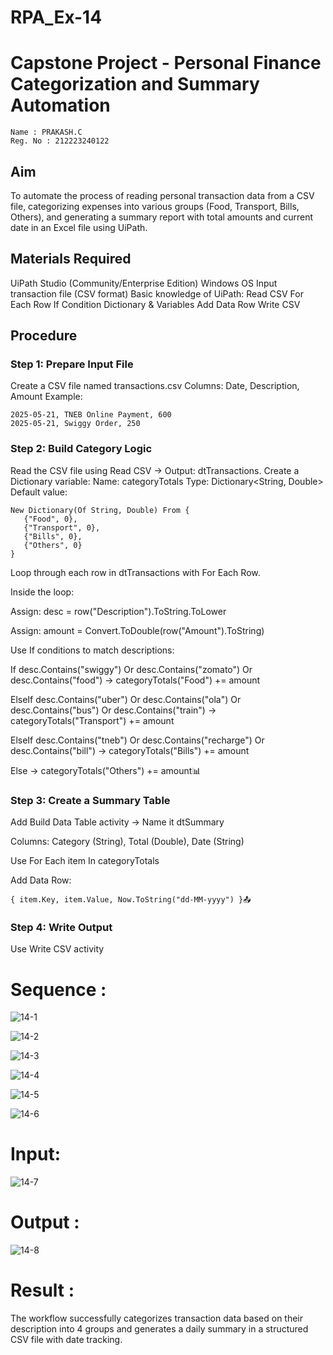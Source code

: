 # RPA_Ex-14

# Capstone Project - Personal Finance Categorization and Summary Automation
~~~
Name : PRAKASH.C
Reg. No : 212223240122
~~~

## Aim
To automate the process of reading personal transaction data from a CSV file, categorizing expenses into various groups (Food, Transport, Bills, Others), and generating a summary report with total amounts and current date in an Excel file using UiPath.

## Materials Required
UiPath Studio (Community/Enterprise Edition)
Windows OS
Input transaction file (CSV format)
Basic knowledge of UiPath:
Read CSV
For Each Row
If Condition
Dictionary & Variables
Add Data Row
Write CSV

## Procedure

### Step 1: Prepare Input File
  Create a CSV file named transactions.csv
  Columns: Date, Description, Amount
  Example:
  ~~~
  2025-05-21, TNEB Online Payment, 600
  2025-05-21, Swiggy Order, 250
  ~~~

### Step 2: Build Category Logic
  Read the CSV file using Read CSV → Output: dtTransactions.
  Create a Dictionary variable:
  Name: categoryTotals
  Type: Dictionary<String, Double>
  Default value:
  ~~~
  New Dictionary(Of String, Double) From {
     {"Food", 0},
     {"Transport", 0},
     {"Bills", 0},
     {"Others", 0}
  }
  ~~~
  Loop through each row in dtTransactions with For Each Row.
  
  Inside the loop:
  
  Assign: desc = row("Description").ToString.ToLower
  
  Assign: amount = Convert.ToDouble(row("Amount").ToString)
  
  Use If conditions to match descriptions:
  
  If desc.Contains("swiggy") Or desc.Contains("zomato") Or desc.Contains("food")
      → categoryTotals("Food") += amount
  
  ElseIf desc.Contains("uber") Or desc.Contains("ola") Or desc.Contains("bus") Or desc.Contains("train")
      → categoryTotals("Transport") += amount
  
  ElseIf desc.Contains("tneb") Or desc.Contains("recharge") Or desc.Contains("bill")
      → categoryTotals("Bills") += amount
  
  Else
      → categoryTotals("Others") += amount📊 
      
  ### Step 3: Create a Summary Table
  Add Build Data Table activity → Name it dtSummary
  
  Columns: Category (String), Total (Double), Date (String)
  
  Use For Each item In categoryTotals
  
  Add Data Row:
  ~~~
  { item.Key, item.Value, Now.ToString("dd-MM-yyyy") }📤
  ~~~
  
  ### Step 4: Write Output
  Use Write CSV activity
  

# Sequence :
![14-1](https://github.com/user-attachments/assets/2b33c2c9-1b7d-44e5-89e4-a5d7e0d530cf)

![14-2](https://github.com/user-attachments/assets/2e0d9c17-55f0-42a3-a986-0638e6763666)

![14-3](https://github.com/user-attachments/assets/69a78c00-d6cb-4c40-b02e-18da4b9a6541)

![14-4](https://github.com/user-attachments/assets/a4058523-06d2-4413-b8b1-59b6933b5f70)

![14-5](https://github.com/user-attachments/assets/ee9ebc0b-1c5e-4326-9487-573015758198)

![14-6](https://github.com/user-attachments/assets/6d3341e4-5c84-4265-a913-da6078c204d2)


# Input:
![14-7](https://github.com/user-attachments/assets/2b837ffe-01b2-48de-a16a-d44c43fd6dac)

# Output :
![14-8](https://github.com/user-attachments/assets/1de34c3c-6bc1-4a1b-aca7-7fc9b9efc36a)

# Result :
The workflow successfully categorizes transaction data based on their description into 4 groups and generates a daily summary in a structured CSV file with date tracking.
